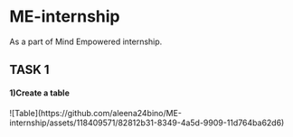 # ME-internship
As a part of Mind Empowered internship.
<h2>TASK 1</h2>
<h4>1)Create a table</h4>
![Table](https://github.com/aleena24bino/ME-internship/assets/118409571/82812b31-8349-4a5d-9909-11d764ba62d6)

